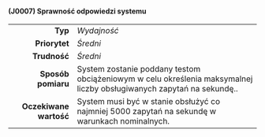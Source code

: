 #### (J0007) Sprawność odpowiedzi systemu

|                        |                                                                                                  |
| ---------------------: | :----------------------------------------------------------------------------------------------- |
|                **Typ** | *Wydajność*                                                                                      |
|          **Priorytet** | *Średni*                                                                                        |
|           **Trudność** | *Średni*                                                                                       |
|     **Sposób pomiaru** | System zostanie poddany testom obciążeniowym w celu określenia maksymalnej liczby obsługiwanych zapytań na sekundę..          |
| **Oczekiwane wartość** | System musi być w stanie obsłużyć co najmniej 5000 zapytań na sekundę w warunkach nominalnych.      |